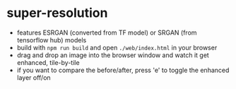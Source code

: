 # super-resolution
* features ESRGAN (converted from TF model) or SRGAN (from tensorflow hub) models
* build with `npm run build` and open `./web/index.html` in your browser
* drag and drop an image into the browser window and watch it get enhanced, tile-by-tile
* if you want to compare the before/after, press 'e' to toggle the enhanced layer off/on

